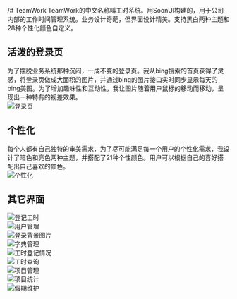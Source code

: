  /# TeamWork
TeamWork的中文名称叫工时系统。用SoonUI构建的，用于公司内部的工作时间管理系统。业务设计奇葩，但界面设计精美。支持黑白两种主题和28种个性化颜色自定义。
## 活泼的登录页
为了摆脱业务系统那种沉闷，一成不变的登录页。我从bing搜索的首页获得了灵感，将登录页做成大面积的图片，并通过bing的图片接口实时同步显示每天的bing美图。为了增加趣味性和互动性，我让图片随着用户鼠标的移动而移动，呈现出一种特有的视差效果。
<br />
![登录页](https://github.com/soonsoft/TeamWork/blob/master/Pictures/%E7%99%BB%E5%BD%95%E9%A1%B5%E9%9D%A2.png "登录页图片")
<br />
## 个性化
每个人都有自己独特的审美需求，为了尽可能满足每一个用户的个性化需求，我设计了暗色和亮色两种主题，并搭配了21种个性颜色。用户可以根据自己的喜好搭配出自己喜欢的颜色。
<br />
![个性化](https://github.com/soonsoft/TeamWork/blob/master/Pictures/%E7%94%A8%E6%88%B7%E8%AE%BE%E7%BD%AE.png "个性化图片")
<br />
## 其它界面
![登记工时](https://github.com/soonsoft/TeamWork/blob/master/Pictures/%E5%B7%A5%E6%97%B6%E7%99%BB%E8%AE%B0.png)
<br />
![用户管理](https://github.com/soonsoft/TeamWork/blob/master/Pictures/%E7%94%A8%E6%88%B7%E7%AE%A1%E7%90%86_%E4%BA%AE%E8%89%B2%E4%B8%BB%E9%A2%98.png)
<br />
![登录背景图片](https://github.com/soonsoft/TeamWork/blob/master/Pictures/%E7%99%BB%E5%BD%95%E8%83%8C%E6%99%AF%E5%9B%BE%E7%89%87%E7%AE%A1%E7%90%86.png)
<br />
![字典管理](https://github.com/soonsoft/TeamWork/blob/master/Pictures/%E5%AD%97%E5%85%B8%E7%AE%A1%E7%90%86.png)
<br />
![工时登记情况](https://github.com/soonsoft/TeamWork/blob/master/Pictures/%E5%B7%A5%E6%97%B6%E7%AD%89%E7%BA%A7%E6%83%85%E5%86%B5_%E4%BA%AE%E8%89%B2%E4%B8%BB%E9%A2%98.png)
<br />
![工时查询](https://github.com/soonsoft/TeamWork/blob/master/Pictures/%E5%B7%A5%E6%97%B6%E6%9F%A5%E8%AF%A2_%E4%BA%AE%E8%89%B2%E4%B8%BB%E9%A2%98.png)
<br />
![项目管理](https://github.com/soonsoft/TeamWork/blob/master/Pictures/%E9%A1%B9%E7%9B%AE%E7%AE%A1%E7%90%86.png)
<br />
![项目统计](https://github.com/soonsoft/TeamWork/blob/master/Pictures/%E9%A1%B9%E7%9B%AE%E7%BB%9F%E8%AE%A1.png)
<br />
![假期维护](https://github.com/soonsoft/TeamWork/blob/master/Pictures/%E5%81%87%E6%9C%9F%E7%BB%B4%E6%8A%A4.png)
